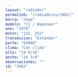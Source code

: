 ```yaml
---
layout: "radiador"
permalink: "/radiadores/3462/"
marca: "Jeep"
modelo: "CJ / Wagoneer"
ano: "1978"
motor: "232, 252"
transmision: "Estándar"
parte: "63080"
clima: "Con clima"
alto: "14 9/16"
ancho: "24 3/8"
observaciones: ""
id: "3462"
---
```


